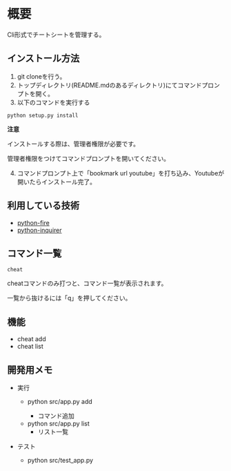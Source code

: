 # 概要

Cli形式でチートシートを管理する。

## インストール方法

1. git cloneを行う。
2. トップディレクトリ(README.mdのあるディレクトリ)にてコマンドプロンプトを開く。
3. 以下のコマンドを実行する

```cli
python setup.py install
```

**注意**

インストールする際は、管理者権限が必要です。

管理者権限をつけてコマンドプロンプトを開いてください。

4. コマンドプロンプト上で「bookmark url youtube」を打ち込み、Youtubeが開いたらインストール完了。

## 利用している技術

- [python-fire](https://github.com/google/python-fire/blob/master/docs/guide.md)
- [python-inquirer](https://github.com/magmax/python-inquirer)

## コマンド一覧

```shell
cheat
```

cheatコマンドのみ打つと、コマンド一覧が表示されます。

一覧から抜けるには「q」を押してください。

## 機能

- cheat add <name> <url>
- cheat list

## 開発用メモ

- 実行
  - python src/app.py add <APP> <COMMAND>
    - コマンド追加
  - python src/app.py list
    - リスト一覧

- テスト
  - python src/test_app.py